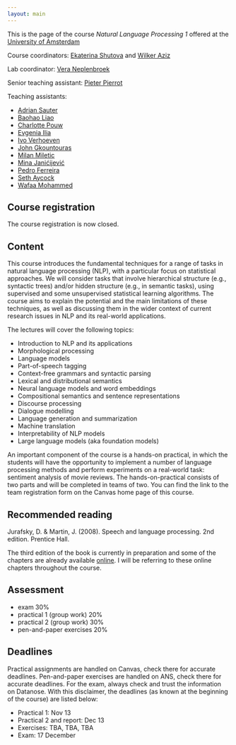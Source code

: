 ```yaml
---
layout: main
---
```


This is the page of the course *Natural Language Processing 1* offered at the [University of Amsterdam](http://www.uva.nl/)

Course coordinators: [Ekaterina Shutova](https://www.shutova.org/) and [Wilker Aziz](https://wilkeraziz.github.io/)

Lab coordinator: [Vera Neplenbroek](mailto:v.e.neplenbroek@uva.nl)

Senior teaching assistant: [Pieter Pierrot](mailto:p.j.pierrot@uva.nl)

Teaching assistants:
- [Adrian Sauter](mailto:adrian.a.sauter@student.uva.nl)
- [Baohao Liao](mailto:b.liao@uva.nl)
- [Charlotte Pouw](mailto:c.m.pouw@uva.nl)
- [Evgenia Ilia](mailto:e.ilia@uva.nl)
- [Ivo Verhoeven](mailto:i.o.verhoeven2@uva.nl)
- [John Gkountouras](mailto:i.gkountouras@uva.nl)
- [Milan Miletic](mailto:milan.miletic@student.uva.nl)
- [Mina Janićijević](mailto:mina.janicijevic@student.uva.nl)
- [Pedro Ferreira](mailto:p.m.ferreira@uva.nl)
- [Seth Aycock](mailto:s.aycock@uva.nl)
- [Wafaa Mohammed](mailto:w.m.a.mohammed@uva.nl)

## Course registration

The course registration is now closed.

## Content

This course introduces the fundamental techniques for a range of tasks in natural language processing (NLP), with a particular focus on statistical approaches. We will consider tasks that involve hierarchical structure (e.g., syntactic trees) and/or hidden structure (e.g., in semantic tasks), using supervised and some unsupervised statistical learning algorithms. The course aims to explain the potential and the main limitations of these techniques, as well as discussing them in the wider context of current research issues in NLP and its real-world applications. 

The lectures will cover the following topics:

- Introduction to NLP and its applications
- Morphological processing
- Language models
- Part-of-speech tagging
- Context-free grammars and syntactic parsing 
- Lexical and distributional semantics
- Neural language models and word embeddings 
- Compositional semantics and sentence representations 
- Discourse processing 
- Dialogue modelling 
- Language generation and summarization
- Machine translation
- Interpretability of NLP models
- Large language models (aka foundation models)


An important component of the course is a hands-on practical, in which the students will have the opportunity to implement a number of language processing methods and perform experiments on a real-world task: sentiment analysis of movie reviews. The hands-on-practical consists of two parts and will be completed in teams of two. You can find the link to the team registration form on the Canvas home page of this course.

## Recommended reading

Jurafsky, D. & Martin, J. (2008). Speech and language processing. 2nd edition. Prentice Hall.

The third edition of the book is currently in preparation and some of the chapters are already available [online](https://web.stanford.edu/~jurafsky/slp3/). I will be referring to these online chapters throughout the course.

## Assessment 

- exam 30%
- practical 1 (group work) 20%
- practical 2 (group work) 30%
- pen-and-paper exercises 20%



## Deadlines

Practical assignments are handled on Canvas, check there for accurate deadlines. Pen-and-paper exercises are handled on ANS, check there for accurate deadlines. For the exam, always check and trust the information on Datanose. With this disclaimer, the deadlines (as known at the beginning of the course) are listed below:

- Practical 1: Nov 13
- Practical 2 and report: Dec 13 
- Exercises: TBA, TBA, TBA 
- Exam: 17 December

